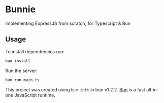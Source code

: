 # Bunnie

Implementing ExpressJS from scratch, for Typescript & Bun

## Usage

To install dependencies run:

```bash
bun install
```

Run the server:

```bash
bun run main.ts
```

This project was created using `bun init` in bun v1.2.2. [Bun](https://bun.sh) is a fast all-in-one JavaScript runtime.

